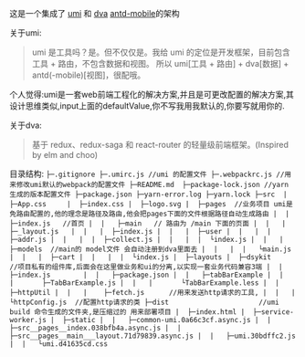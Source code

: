 这是一个集成了 [umi](https://umijs.org/docs/zh-Hans/introduction.html) 和 [dva](https://github.com/dvajs/dva/blob/master/README_zh-CN.md) 
[antd-mobile](https://mobile.ant.design/index-cn)的架构

关于umi:
>umi 是工具吗？是。但不仅仅是。我给 umi 的定位是开发框架，目前包含工具 + 路由，不包含数据和视图。 所以 umi[工具 + 路由] + dva[数据] + antd(-mobile)[视图]，很配哦。

个人觉得:umi是一套web前端工程化的解决方案,并且是可更改配置的解决方案,其设计思维类似,input上面的defaultValue,你不写我用我默认的,你要写就用你的.

关于dva:
>基于 redux、redux-saga 和 react-router 的轻量级前端框架。(Inspired by elm and choo)

目录结构:
`
├─.gitignore
├─.umirc.js //umi 的配置文件
├─.webpackrc.js //用来修改umi默认的webpack的配置文件
├─README.md 
├─package-lock.json //yarn 生成的版本配置文件
├─package.json
├─yarn-error.log
├─yarn.lock
├─src 
|  ├─App.css    
|  ├─index.css
|  ├─logo.svg
|  ├─pages  //业务项目 umi是免路由配置的,他的理念是路径及路由,他会把pages下面的文件根据路径自动生成路由
|  |   ├─index.js   //首页
|  |   ├─main   // 路由为 /main 下面的页面
|  |   |  ├─_layout.js  
|  |   |  ├─index.js
|  |   |  ├─user
|  |   |  |  ├─addr.js
|  |   |  |  ├─collect.js
|  |   |  |  └index.js
|  |   |  ├─models  //main的 model文件 会自动注册到dva里面去
|  |   |  |   └main.js
|  |   |  ├─cart
|  |   |  |  └index.js
|  ├─layouts
|  ├─dsykit             //项目私有的组件库,后面会在这里做业务和ui的分离,以实现一套业务代码兼容3端
|  |   ├─index.js       
|  |   ├─package.json
|  |   ├─tabBarExample
|  |   |       ├─TabBarExample.js
|  |   |       └TabBarExample.less
|  |   ├─httpUtil
|  |   |    ├─fetch.js      //用来发送http请求的工具,
|  |   |    └httpConfig.js  //配置http请求的类
├─dist                      //umi build 命令生成的文件夹,是压缩过的 用来部署项目
|  ├─index.html
|  ├─service-worker.js
|  ├─static
|  |   ├─common-umi.0a66c3cf.async.js
|  |   ├─src__pages__index.038bfb4a.async.js
|  |   ├─src__pages__main___layout.71d79839.async.js
|  |   ├─umi.30bdffc2.js
|  |   └umi.d41635cd.css
`